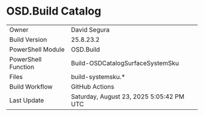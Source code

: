 ﻿# OSD.Build Catalog

| | |
|-|-|
| Owner | David Segura |
| Build Version | 25.8.23.2 |
| PowerShell Module | OSD.Build |
| PowerShell Function | Build-OSDCatalogSurfaceSystemSku |
| Files | build-systemsku.* |
| Build Workflow | GitHub Actions |
| Last Update | Saturday, August 23, 2025 5:05:42 PM UTC |
